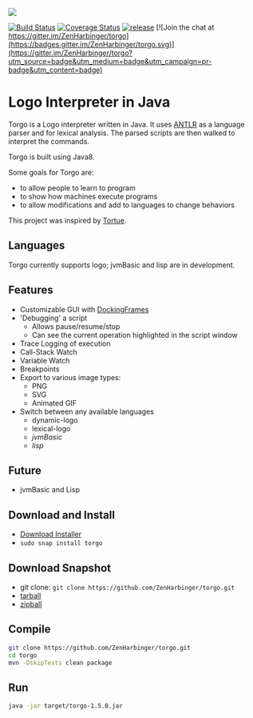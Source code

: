 ![](http://tros.org/torgo/tros-images/torgo-orange-and-green.svg)  

[![Build Status](https://circleci.com/gh/ZenHarbinger/torgo.svg?style=shield&circle-token=:circle-token)](https://circleci.com/gh/ZenHarbinger/torgo)
[![Coverage Status](https://codecov.io/github/ZenHarbinger/torgo/coverage.svg?branch=master)](https://codecov.io/github/ZenHarbinger/torgo)
[![release](http://github-release-version.herokuapp.com/github/ZenHarbinger/torgo/release.svg?style=flat)](https://github.com/ZenHarbinger/torgo/releases/latest)
[![Join the chat at https://gitter.im/ZenHarbinger/torgo](https://badges.gitter.im/ZenHarbinger/torgo.svg)](https://gitter.im/ZenHarbinger/torgo?utm_source=badge&utm_medium=badge&utm_campaign=pr-badge&utm_content=badge)

# Logo Interpreter in Java

Torgo is a Logo interpreter written in Java. It uses [ANTLR](http://www.antlr.org/) as a language parser and for lexical analysis. The parsed scripts are then walked to interpret the commands.

Torgo is built using Java8.

Some goals for Torgo are:

- to allow people to learn to program
- to show how machines execute programs
- to allow modifications and add to languages to change behaviors

This project was inspired by [Tortue](http://tortue.sourceforge.net/).

## Languages

Torgo currently supports logo; jvmBasic and lisp are in development.

## Features

- Customizable GUI with [DockingFrames](https://github.com/Benoker/DockingFrames)
- 'Debugging' a script
    - Allows pause/resume/stop
    - Can see the current operation highlighted in the script window
- Trace Logging of execution
- Call-Stack Watch
- Variable Watch
- Breakpoints
- Export to various image types:
    - PNG
    - SVG
    - Animated GIF
- Switch between any available languages
    - dynamic-logo
    - lexical-logo
    - *jvmBasic*
    - *lisp*

## Future

- jvmBasic and Lisp

## Download and Install

- [Download Installer](https://github.com/ZenHarbinger/torgo/releases/latest)
- `sudo snap install torgo`

## Download Snapshot

- git clone: `git clone https://github.com/ZenHarbinger/torgo.git`
- [tarball](https://github.com/ZenHarbinger/torgo/tarball/master)
- [zipball](https://github.com/ZenHarbinger/torgo/zipball/master)

## Compile

```sh
git clone https://github.com/ZenHarbinger/torgo.git
cd torgo
mvn -DskipTests clean package
```

## Run

```sh
java -jar target/torgo-1.5.0.jar
```
